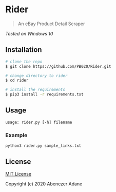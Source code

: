 # Rider
> An eBay Product Detail Scraper

*Tested on Windows 10*

## Installation

```bash
# clone the repo
$ git clone https://github.com/PB020/Rider.git

# change directory to rider
$ cd rider

# install the requirements
$ pip3 install -r requirements.txt
```

## Usage
```
usage: rider.py [-h] filename
```
### Example

```
python3 rider.py sample_links.txt
```

## License
[MIT License](./LICENSE)

Copyright (c) 2020 Abenezer Adane
